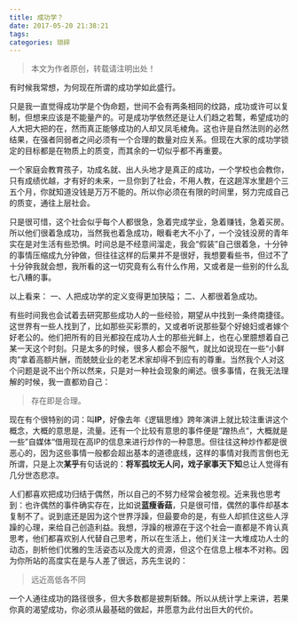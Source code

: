 ```yaml
---
title: 成功学？
date: 2017-05-20 21:38:21
tags:
categories: 琐碎
---
```


>本文为作者原创，转载请注明出处！

有时候我常想，为何现在所谓的成功学如此盛行。

只是我一直觉得成功学是个伪命题，世间不会有两条相同的纹路，成功或许可以复制，但想来应该是不能量产的。可是成功学依然还是让人们趋之若鹜，希望成功的人大把大把的在，然而真正能够成功的人却又凤毛棱角。这也许是自然法则的必然结果，在强者同弱者之间必须有一个合理的数量对应关系。但现在大家的成功学锁定的目标都是在物质上的质变，而其余的一切似乎都不再重要。

一个家庭会教育孩子，功成名就、出人头地才是真正的成功，一个学校也会教你，只有成绩优越，才有好的未来，一旦你到了社会，不用人教，在这趟浑水里趟个三五个月，你就知道没钱是万万不能的。所以你必须在有限的时间里，努力完成自己的质变，通往上层社会。

只是很可惜，这个社会似乎每个人都很急，急着完成学业，急着赚钱，急着买房。所以他们很着急成功，当然我也着急成功，眼看老大不小了，一个没钱没房的青年实在是对生活有些恐惧。时间总是不经意间溜走，我会“假装”自己很着急，十分钟的事情压缩成九分钟做，但往往这样的后果并不是很好，我想要看些书，但过不了十分钟我就会想，我所看的这一切究竟有么有什么作用，又或者是一些别的什么乱七八糟的事。

以上看来：
一、人把成功学的定义变得更加狭隘；
二、人都很着急成功。

有些时间我也会试着去研究那些成功人的一些经验，期望从中找到一条终南捷径。这世界有一些人找到了，比如那些买彩票的，又或者听说那些娶个好媳妇或者嫁个好老公的。他们把所有的目光都投在成功人士的那些光鲜上，也在心里臆想着自己某一天这个时刻。只是太多的时候，很多人都会不服气，就比如说现在一些“小鲜肉”拿着高额片酬，而兢兢业业的老艺术家却得不到应有的尊重。当然我个人对这个问题是说不出个所以然来，只是对一种社会现象的阐述。很多事情，在我无法理解的时候，我一直都劝自己：

>存在即是合理。

现在有个很特别的词：叫**IP**，好像去年《逻辑思维》跨年演讲上就比较注重讲这个概念，大概的意思是，流量。还有一个比较有意思的事件便是”蹭热点“，大概就是一些”自媒体“借用现在高IP的信息来进行炒作的一种意思。但往往这种炒作都是很恶心的，因为这些事情一般都会超出基本的道德底线，这样的事情对我而言倒也无所谓，只是上次**某乎**有句话说的：**将军孤坟无人问，戏子家事天下知**总让人觉得有几分世态悲凉。

人们都喜欢把成功归结于偶然，所以自己的不努力经常会被忽视。近来我也思考到：也许偶然的事件确实存在，比如说**蓝瘦香菇**，只是很可惜，偶然的事件却基本复制不了。说到底还是因为这个世界浮躁，但最要命的是，有些人却抓住这些人浮躁的心理，来给自己创造利益。我想，浮躁的根源在于这个社会一直都是不肯认真思考，他们都喜欢别人代替自己思考，所以在生活上，他们关注一大堆成功人士的动态，剖析他们优雅的生活姿态以及庞大的资源，但这个在信息上根本不对称。因为你所站的高度实在是与人差了很远，苏先生说的：

>远近高低各不同

一个人通往成功的路径很多，但大多数都是披荆斩棘。所以从统计学上来讲，若果你真的渴望成功，你必须从最基础的做起，并愿意为此付出巨大的代价。




